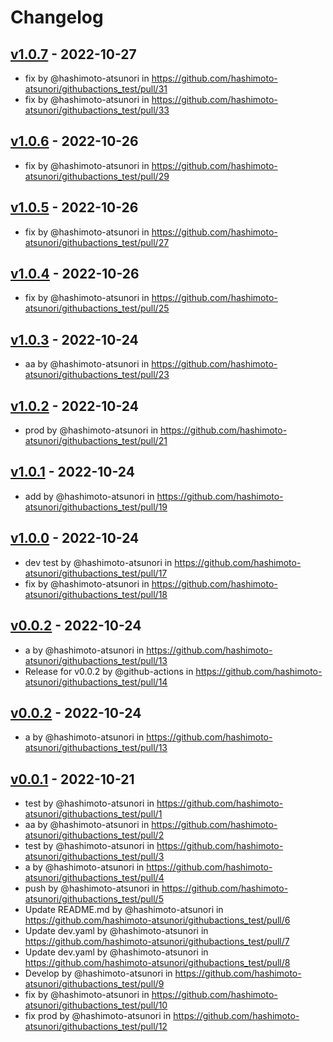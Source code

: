 # Changelog

## [v1.0.7](https://github.com/hashimoto-atsunori/githubactions_test/compare/v1.0.6...v1.0.7) - 2022-10-27
- fix by @hashimoto-atsunori in https://github.com/hashimoto-atsunori/githubactions_test/pull/31
- fix by @hashimoto-atsunori in https://github.com/hashimoto-atsunori/githubactions_test/pull/33

## [v1.0.6](https://github.com/hashimoto-atsunori/githubactions_test/compare/v1.0.5...v1.0.6) - 2022-10-26
- fix by @hashimoto-atsunori in https://github.com/hashimoto-atsunori/githubactions_test/pull/29

## [v1.0.5](https://github.com/hashimoto-atsunori/githubactions_test/compare/v1.0.4...v1.0.5) - 2022-10-26
- fix by @hashimoto-atsunori in https://github.com/hashimoto-atsunori/githubactions_test/pull/27

## [v1.0.4](https://github.com/hashimoto-atsunori/githubactions_test/compare/v1.0.3...v1.0.4) - 2022-10-26
- fix by @hashimoto-atsunori in https://github.com/hashimoto-atsunori/githubactions_test/pull/25

## [v1.0.3](https://github.com/hashimoto-atsunori/githubactions_test/compare/v1.0.2...v1.0.3) - 2022-10-24
- aa by @hashimoto-atsunori in https://github.com/hashimoto-atsunori/githubactions_test/pull/23

## [v1.0.2](https://github.com/hashimoto-atsunori/githubactions_test/compare/v1.0.1...v1.0.2) - 2022-10-24
- prod by @hashimoto-atsunori in https://github.com/hashimoto-atsunori/githubactions_test/pull/21

## [v1.0.1](https://github.com/hashimoto-atsunori/githubactions_test/compare/v1.0.0...v1.0.1) - 2022-10-24
- add by @hashimoto-atsunori in https://github.com/hashimoto-atsunori/githubactions_test/pull/19

## [v1.0.0](https://github.com/hashimoto-atsunori/githubactions_test/compare/v0.0.2...v1.0.0) - 2022-10-24
- dev test by @hashimoto-atsunori in https://github.com/hashimoto-atsunori/githubactions_test/pull/17
- fix by @hashimoto-atsunori in https://github.com/hashimoto-atsunori/githubactions_test/pull/18

## [v0.0.2](https://github.com/hashimoto-atsunori/githubactions_test/compare/v0.0.1...v0.0.2) - 2022-10-24
- a by @hashimoto-atsunori in https://github.com/hashimoto-atsunori/githubactions_test/pull/13
- Release for v0.0.2 by @github-actions in https://github.com/hashimoto-atsunori/githubactions_test/pull/14

## [v0.0.2](https://github.com/hashimoto-atsunori/githubactions_test/compare/v0.0.1...v0.0.2) - 2022-10-24
- a by @hashimoto-atsunori in https://github.com/hashimoto-atsunori/githubactions_test/pull/13

## [v0.0.1](https://github.com/hashimoto-atsunori/githubactions_test/commits/v0.0.1) - 2022-10-21
- test by @hashimoto-atsunori in https://github.com/hashimoto-atsunori/githubactions_test/pull/1
- aa by @hashimoto-atsunori in https://github.com/hashimoto-atsunori/githubactions_test/pull/2
- test by @hashimoto-atsunori in https://github.com/hashimoto-atsunori/githubactions_test/pull/3
- a by @hashimoto-atsunori in https://github.com/hashimoto-atsunori/githubactions_test/pull/4
- push by @hashimoto-atsunori in https://github.com/hashimoto-atsunori/githubactions_test/pull/5
- Update README.md by @hashimoto-atsunori in https://github.com/hashimoto-atsunori/githubactions_test/pull/6
- Update dev.yaml by @hashimoto-atsunori in https://github.com/hashimoto-atsunori/githubactions_test/pull/7
- Update dev.yaml by @hashimoto-atsunori in https://github.com/hashimoto-atsunori/githubactions_test/pull/8
- Develop by @hashimoto-atsunori in https://github.com/hashimoto-atsunori/githubactions_test/pull/9
- fix by @hashimoto-atsunori in https://github.com/hashimoto-atsunori/githubactions_test/pull/10
- fix prod by @hashimoto-atsunori in https://github.com/hashimoto-atsunori/githubactions_test/pull/12
